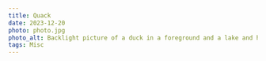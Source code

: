 ```yaml
---
title: Quack
date: 2023-12-20
photo: photo.jpg
photo_alt: Backlight picture of a duck in a foreground and a lake and hills in the background
tags: Misc
---
```


